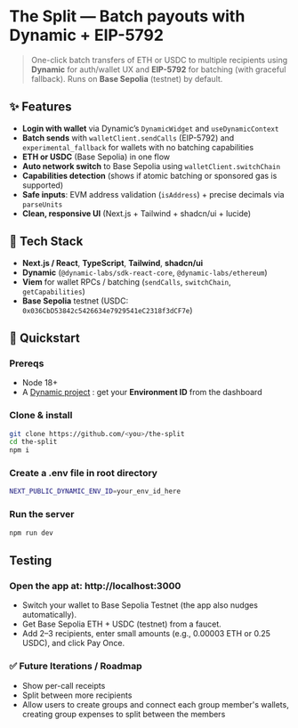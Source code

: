 # The Split — Batch payouts with Dynamic + EIP-5792

> One-click batch transfers of ETH or USDC to multiple recipients using **Dynamic** for auth/wallet UX and **EIP-5792** for batching (with graceful fallback). Runs on **Base Sepolia** (testnet) by default.

## ✨ Features

- **Login with wallet** via Dynamic’s `DynamicWidget` and `useDynamicContext`
- **Batch sends** with `walletClient.sendCalls` (EIP-5792) and `experimental_fallback` for wallets with no batching capabilities
- **ETH or USDC** (Base Sepolia) in one flow
- **Auto network switch** to Base Sepolia using `walletClient.switchChain`
- **Capabilities detection** (shows if atomic batching or sponsored gas is supported)
- **Safe inputs**: EVM address validation (`isAddress`) + precise decimals via `parseUnits`
- **Clean, responsive UI** (Next.js + Tailwind + shadcn/ui + lucide)

## 🧱 Tech Stack

- **Next.js / React**, **TypeScript**, **Tailwind**, **shadcn/ui**
- **Dynamic** (`@dynamic-labs/sdk-react-core`, `@dynamic-labs/ethereum`)
- **Viem** for wallet RPCs / batching (`sendCalls`, `switchChain`, `getCapabilities`)
- **Base Sepolia** testnet (USDC: `0x036CbD53842c5426634e7929541eC2318f3dCF7e`)

## 🚀 Quickstart

### Prereqs

- Node 18+
- A [Dynamic project](https://www.dynamic.xyz) : get your **Environment ID** from the dashboard

### Clone & install

```bash
git clone https://github.com/<you>/the-split
cd the-split
npm i
```

### Create a .env file in root directory

```bash
NEXT_PUBLIC_DYNAMIC_ENV_ID=your_env_id_here
```

### Run the server

```bash
npm run dev
```

## Testing

### Open the app at: http://localhost:3000

- Switch your wallet to Base Sepolia Testnet (the app also nudges automatically).
- Get Base Sepolia ETH + USDC (testnet) from a faucet.
- Add 2–3 recipients, enter small amounts (e.g., 0.00003 ETH or 0.25 USDC), and click Pay Once.

### ✅ Future Iterations / Roadmap

- Show per-call receipts
- Split between more recipients
- Allow users to create groups and connect each group member's wallets, creating group expenses to split between the members
